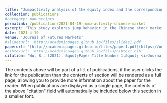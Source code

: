 ```yaml
---
title: "Jumpactivity analysis of the equity index and the corresponding volatility: Evidence from the Chinese market"
collection: publications
#category: manuscripts
permalink: /publication/2021-04-19-jump-activity-chinese-market
excerpt: 'This study explores jump behavior in the Chinese stock market.'
date: 2021-4-19
venue: 'Journal of Futures Markets'
#slidesurl: 'http://academicpages.github.io/files/slides1.pdf'
paperurl: '[http://academicpages.github.io/files/paper1.pdf](https://onlinelibrary.wiley.com/doi/abs/10.1002/fut.22227)'
#bibtexurl: 'http://academicpages.github.io/files/bibtex1.bib'
citation: 'Wu, B., (2021). &quot;Paper Title Number 1.&quot; <i>Journal 1</i>. 1(1).'
---
```

The contents above will be part of a list of publications, if the user clicks the link for the publication than the contents of section will be rendered as a full page, allowing you to provide more information about the paper for the reader. When publications are displayed as a single page, the contents of the above "citation" field will automatically be included below this section in a smaller font.
